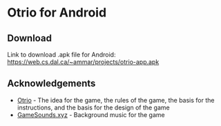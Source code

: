 # Otrio for Android


## Download

Link to download .apk file for Android: https://web.cs.dal.ca/~ammar/projects/otrio-app.apk


## Acknowledgements

 - [Otrio](https://otrio.com/pages/how-to-play) - The idea for the game, the rules of the game, the basis for the instructions, and the basis for the design of the game 
 - [GameSounds.xyz](https://gamesounds.xyz/OpenBundle/Background%20Music%20and%20Loops/Elevator%20Music%20%28loop%29.mp3) - Background music for the game
